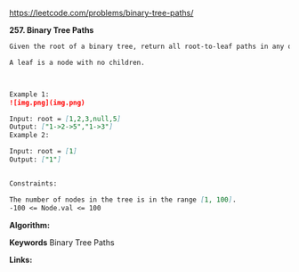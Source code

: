 https://leetcode.com/problems/binary-tree-paths/

**257. Binary Tree Paths**

```markdown
Given the root of a binary tree, return all root-to-leaf paths in any order.

A leaf is a node with no children.



Example 1:
![img.png](img.png)

Input: root = [1,2,3,null,5]
Output: ["1->2->5","1->3"]
Example 2:

Input: root = [1]
Output: ["1"]


Constraints:

The number of nodes in the tree is in the range [1, 100].
-100 <= Node.val <= 100
```

**Algorithm:**


**Keywords**
Binary Tree Paths


**Links:**
